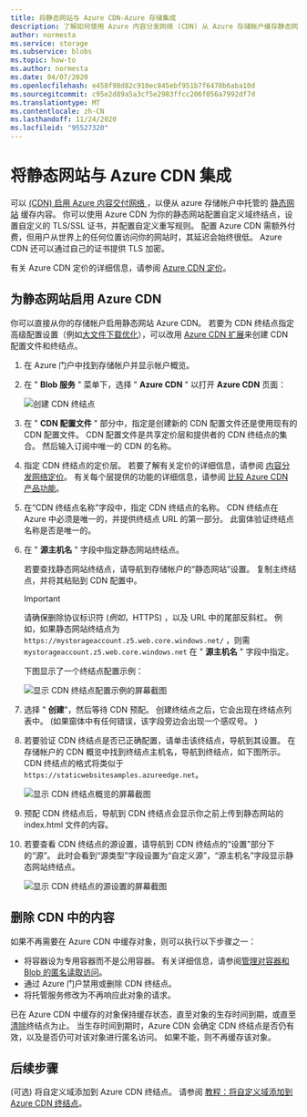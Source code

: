 ```yaml
---
title: 将静态网站与 Azure CDN-Azure 存储集成
description: 了解如何使用 Azure 内容分发网络 (CDN) 从 Azure 存储帐户缓存静态网站内容。
author: normesta
ms.service: storage
ms.subservice: blobs
ms.topic: how-to
ms.author: normesta
ms.date: 04/07/2020
ms.openlocfilehash: e458f98d82c910ec845ebf951b7f6470b6aba10d
ms.sourcegitcommit: c95e2d89a5a3cf5e2983ffcc206f056a7992df7d
ms.translationtype: MT
ms.contentlocale: zh-CN
ms.lasthandoff: 11/24/2020
ms.locfileid: "95527320"
---
```

# <a name="integrate-a-static-website-with-azure-cdn"></a>将静态网站与 Azure CDN 集成

可以 [ (CDN) 启用 Azure 内容交付网络 ](../../cdn/cdn-overview.md) ，以便从 azure 存储帐户中托管的 [静态网站](storage-blob-static-website.md) 缓存内容。 你可以使用 Azure CDN 为你的静态网站配置自定义域终结点，设置自定义的 TLS/SSL 证书，并配置自定义重写规则。 配置 Azure CDN 需额外付费，但用户从世界上的任何位置访问你的网站时，其延迟会始终很低。 Azure CDN 还可以通过自己的证书提供 TLS 加密。 

有关 Azure CDN 定价的详细信息，请参阅 [Azure CDN 定价](https://azure.microsoft.com/pricing/details/cdn/)。

## <a name="enable-azure-cdn-for-your-static-website"></a>为静态网站启用 Azure CDN

你可以直接从你的存储帐户启用静态网站 Azure CDN。 若要为 CDN 终结点指定高级配置设置（例如[大文件下载优化](../../cdn/cdn-optimization-overview.md#large-file-download)），可以改用 [Azure CDN 扩展](../../cdn/cdn-create-new-endpoint.md)来创建 CDN 配置文件和终结点。

1. 在 Azure 门户中找到存储帐户并显示帐户概览。

1. 在 " **Blob 服务** " 菜单下，选择 " **Azure CDN** " 以打开 **Azure CDN** 页面：

    ![创建 CDN 终结点](media/storage-blob-static-website-custom-domain/cdn-storage-new.png)

1. 在 " **CDN 配置文件** " 部分中，指定是创建新的 CDN 配置文件还是使用现有的 CDN 配置文件。 CDN 配置文件是共享定价层和提供者的 CDN 终结点的集合。 然后输入订阅中唯一的 CDN 的名称。

1. 指定 CDN 终结点的定价层。 若要了解有关定价的详细信息，请参阅 [内容分发网络定价](https://azure.microsoft.com/pricing/details/cdn/)。 有关每个层提供的功能的详细信息，请参阅 [比较 Azure CDN 产品功能](../../cdn/cdn-features.md)。

1. 在“CDN 终结点名称”字段中，指定 CDN 终结点的名称。 CDN 终结点在 Azure 中必须是唯一的，并提供终结点 URL 的第一部分。 此窗体验证终结点名称是否是唯一的。

1. 在 " **源主机名** " 字段中指定静态网站终结点。 

   若要查找静态网站终结点，请导航到存储帐户的“静态网站”设置。  复制主终结点，并将其粘贴到 CDN 配置中。

   > [!IMPORTANT]
   > 请确保删除协议标识符 (*例如*，HTTPS) ，以及 URL 中的尾部反斜杠。 例如，如果静态网站终结点为 `https://mystorageaccount.z5.web.core.windows.net/` ，则需 `mystorageaccount.z5.web.core.windows.net` 在 " **源主机名** " 字段中指定。

   下图显示了一个终结点配置示例：

   ![显示 CDN 终结点配置示例的屏幕截图](media/storage-blob-static-website-custom-domain/add-cdn-endpoint.png)

1. 选择 " **创建**"，然后等待 CDN 预配。 创建终结点之后，它会出现在终结点列表中。  (如果窗体中有任何错误，该字段旁边会出现一个感叹号。 ) 

1. 若要验证 CDN 终结点是否已正确配置，请单击该终结点，导航到其设置。 在存储帐户的 CDN 概览中找到终结点主机名，导航到终结点，如下图所示。 CDN 终结点的格式将类似于 `https://staticwebsitesamples.azureedge.net`。

    ![显示 CDN 终结点概览的屏幕截图](media/storage-blob-static-website-custom-domain/verify-cdn-endpoint.png)

1. 预配 CDN 终结点后，导航到 CDN 终结点会显示你之前上传到静态网站的 index.html 文件的内容。

1. 若要查看 CDN 终结点的源设置，请导航到 CDN 终结点的“设置”部分下的“源”。 此时会看到“源类型”字段设置为“自定义源”，“源主机名”字段显示静态网站终结点。

    ![显示 CDN 终结点的源设置的屏幕截图](media/storage-blob-static-website-custom-domain/verify-cdn-origin.png)

## <a name="remove-content-from-azure-cdn"></a>删除 CDN 中的内容

如果不再需要在 Azure CDN 中缓存对象，则可以执行以下步骤之一：

* 将容器设为专用容器而不是公用容器。 有关详细信息，请参阅[管理对容器和 Blob 的匿名读取访问](./anonymous-read-access-configure.md)。
* 通过 Azure 门户禁用或删除 CDN 终结点。
* 将托管服务修改为不再响应此对象的请求。

已在 Azure CDN 中缓存的对象保持缓存状态，直至对象的生存时间到期，或直至[清除](../../cdn/cdn-purge-endpoint.md)终结点为止。 当生存时间到期时，Azure CDN 会确定 CDN 终结点是否仍有效，以及是否仍可对该对象进行匿名访问。 如果不能，则不再缓存该对象。

## <a name="next-steps"></a>后续步骤

 (可选) 将自定义域添加到 Azure CDN 终结点。 请参阅 [教程：将自定义域添加到 Azure CDN 终结点](../../cdn/cdn-map-content-to-custom-domain.md)。